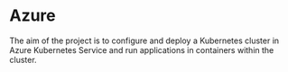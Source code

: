 # Azure
The aim of the project is to configure and deploy a Kubernetes cluster in Azure Kubernetes Service and run applications in containers within the cluster.

